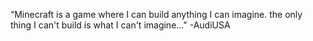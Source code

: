 “Minecraft is a game where I can build anything I can imagine. the only thing I can't build is what I can't imagine..." -AudiUSA
